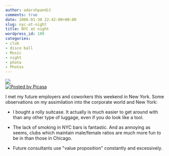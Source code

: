 ```yaml
---
author: adarshpandit
comments: true
date: 2006-01-30 22:42:00+00:00
slug: nyc-at-night
title: NYC at night
wordpress_id: 109
categories:
- club
- disco ball
- Music
- night
- photo
- Photos
---
```


[![](http://photos1.blogger.com/blogger/5119/270/320/IMG_3077.jpg)](http://photos1.blogger.com/blogger/5119/270/640/IMG_3077.jpg)   
[![Posted by Picasa](http://photos1.blogger.com/pbp.gif)](http://picasa.google.com/)   
  
I met my future employers and coworkers this weekend in New York. Some observations on my assimilation into the corporate world and New York:  
  
- I bought a rolly suitcase. It actually is much easier to get around with than any other type of luggage, even if you do look like a tool.  
  
- The lack of smoking in NYC bars is fantastic. And as annoying as seems, clubs which maintain male/female ratios are much more fun to be in than those in Chicago.   
  
- Future consultants use "value proposition" constantly and excessively.
